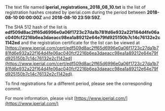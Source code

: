 The text file named **iperial_registrations_2018_08_10.txt** is the list of registration hashes created by iperial.com during the period between **2018-08-10 00:00:00Z** and **2018-08-10 23:59:59Z**.

The SHA 512 hash of the list is **edf509d8ac2ff65d6996e0a06f1723c27da1b781fd6e932a22f164d4fe06ac040fcf2216b6ea3daeacc98ea1a89212e64e79fd925150b7c14c76132e2c1142ed** and the registration certificate for the list can be viewed at [https://www.iperial.com/cert/edf509d8ac2ff65d6996e0a06f1723c27da1b781fd6e932a22f164d4fe06ac040fcf2216b6ea3daeacc98ea1a89212e64e79fd925150b7c14c76132e2c1142ed](https://www.iperial.com/cert/edf509d8ac2ff65d6996e0a06f1723c27da1b781fd6e932a22f164d4fe06ac040fcf2216b6ea3daeacc98ea1a89212e64e79fd925150b7c14c76132e2c1142ed).

To find registrations for a different period, please see the corresponding commit.

For more information, please visit [https://www.iperial.com/](https://www.iperial.com/)
